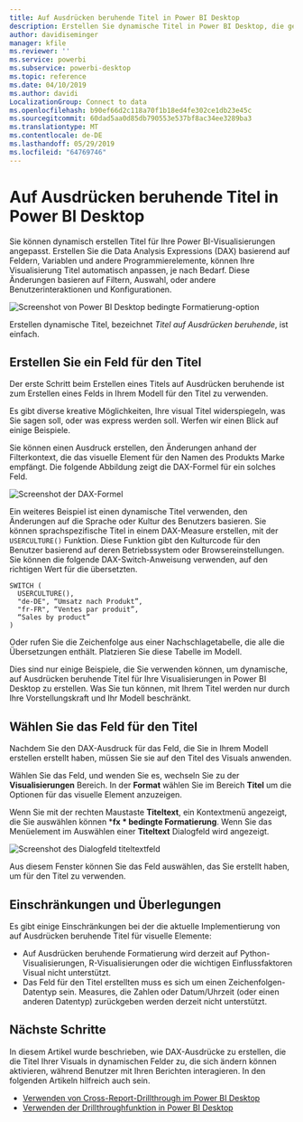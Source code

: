 ```yaml
---
title: Auf Ausdrücken beruhende Titel in Power BI Desktop
description: Erstellen Sie dynamische Titel in Power BI Desktop, die geändert werden basierend auf den programmatischen Ausdrücken, bedingte programmgesteuerte Formatierung verwenden
author: davidiseminger
manager: kfile
ms.reviewer: ''
ms.service: powerbi
ms.subservice: powerbi-desktop
ms.topic: reference
ms.date: 04/10/2019
ms.author: davidi
LocalizationGroup: Connect to data
ms.openlocfilehash: b90ef66d2c118a70f1b18ed4fe302ce1db23e45c
ms.sourcegitcommit: 60dad5aa0d85db790553e537bf8ac34ee3289ba3
ms.translationtype: MT
ms.contentlocale: de-DE
ms.lasthandoff: 05/29/2019
ms.locfileid: "64769746"
---
```

# <a name="expression-based-titles-in-power-bi-desktop"></a>Auf Ausdrücken beruhende Titel in Power BI Desktop

Sie können dynamisch erstellen Titel für Ihre Power BI-Visualisierungen angepasst. Erstellen Sie die Data Analysis Expressions (DAX) basierend auf Feldern, Variablen und andere Programmierelemente, können Ihre Visualisierung Titel automatisch anpassen, je nach Bedarf. Diese Änderungen basieren auf Filtern, Auswahl, oder andere Benutzerinteraktionen und Konfigurationen.

![Screenshot von Power BI Desktop bedingte Formatierung-option](media/desktop-conditional-formatting-visual-titles/expression-based-title-01.png)

Erstellen dynamische Titel, bezeichnet *Titel auf Ausdrücken beruhende*, ist einfach. 

## <a name="create-a-field-for-your-title"></a>Erstellen Sie ein Feld für den Titel

Der erste Schritt beim Erstellen eines Titels auf Ausdrücken beruhende ist zum Erstellen eines Felds in Ihrem Modell für den Titel zu verwenden. 

Es gibt diverse kreative Möglichkeiten, Ihre visual Titel widerspiegeln, was Sie sagen soll, oder was express werden soll. Werfen wir einen Blick auf einige Beispiele.

Sie können einen Ausdruck erstellen, den Änderungen anhand der Filterkontext, die das visuelle Element für den Namen des Produkts Marke empfängt. Die folgende Abbildung zeigt die DAX-Formel für ein solches Feld.

![Screenshot der DAX-Formel](media/desktop-conditional-formatting-visual-titles/expression-based-title-02.png)

Ein weiteres Beispiel ist einen dynamische Titel verwenden, den Änderungen auf die Sprache oder Kultur des Benutzers basieren. Sie können sprachspezifische Titel in einem DAX-Measure erstellen, mit der `USERCULTURE()` Funktion. Diese Funktion gibt den Kulturcode für den Benutzer basierend auf deren Betriebssystem oder Browsereinstellungen. Sie können die folgende DAX-Switch-Anweisung verwenden, auf den richtigen Wert für die übersetzten. 

```
SWITCH (
  USERCULTURE(),
  "de-DE", “Umsatz nach Produkt”,
  "fr-FR", “Ventes par produit”,
  “Sales by product”
)
```

Oder rufen Sie die Zeichenfolge aus einer Nachschlagetabelle, die alle die Übersetzungen enthält. Platzieren Sie diese Tabelle im Modell. 

Dies sind nur einige Beispiele, die Sie verwenden können, um dynamische, auf Ausdrücken beruhende Titel für Ihre Visualisierungen in Power BI Desktop zu erstellen. Was Sie tun können, mit Ihrem Titel werden nur durch Ihre Vorstellungskraft und Ihr Modell beschränkt.


## <a name="select-your-field-for-your-title"></a>Wählen Sie das Feld für den Titel

Nachdem Sie den DAX-Ausdruck für das Feld, die Sie in Ihrem Modell erstellen erstellt haben, müssen Sie sie auf den Titel des Visuals anwenden.

Wählen Sie das Feld, und wenden Sie es, wechseln Sie zu der **Visualisierungen** Bereich. In der **Format** wählen Sie im Bereich **Titel** um die Optionen für das visuelle Element anzuzeigen. 

Wenn Sie mit der rechten Maustaste **Titeltext**, ein Kontextmenü angezeigt, die Sie auswählen können ***fx * bedingte Formatierung**. Wenn Sie das Menüelement im Auswählen einer **Titeltext** Dialogfeld wird angezeigt. 

![Screenshot des Dialogfeld titeltextfeld](media/desktop-conditional-formatting-visual-titles/expression-based-title-02b.png)

Aus diesem Fenster können Sie das Feld auswählen, das Sie erstellt haben, um für den Titel zu verwenden.

## <a name="limitations-and-considerations"></a>Einschränkungen und Überlegungen

Es gibt einige Einschränkungen bei der die aktuelle Implementierung von auf Ausdrücken beruhende Titel für visuelle Elemente:

* Auf Ausdrücken beruhende Formatierung wird derzeit auf Python-Visualisierungen, R-Visualisierungen oder die wichtigen Einflussfaktoren Visual nicht unterstützt.
* Das Feld für den Titel erstellten muss es sich um einen Zeichenfolgen-Datentyp sein. Measures, die Zahlen oder Datum/Uhrzeit (oder einen anderen Datentyp) zurückgeben werden derzeit nicht unterstützt.

## <a name="next-steps"></a>Nächste Schritte

In diesem Artikel wurde beschrieben, wie DAX-Ausdrücke zu erstellen, die die Titel Ihrer Visuals in dynamischen Felder zu, die sich ändern können aktivieren, während Benutzer mit Ihren Berichten interagieren. In den folgenden Artikeln hilfreich auch sein.

* [Verwenden von Cross-Report-Drillthrough im Power BI Desktop](desktop-cross-report-drill-through.md)
* [Verwenden der Drillthroughfunktion in Power BI Desktop](desktop-drillthrough.md)